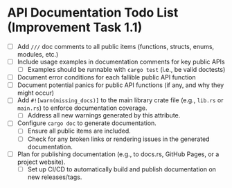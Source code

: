 # API Documentation Todo List (Improvement Task 1.1)

- [ ] Add `///` doc comments to all public items (functions, structs, enums, modules, etc.)
- [ ] Include usage examples in documentation comments for key public APIs
    - [ ] Examples should be runnable with `cargo test` (i.e., be valid doctests)
- [ ] Document error conditions for each fallible public API function
- [ ] Document potential panics for public API functions (if any, and why they might occur)
- [ ] Add `#![warn(missing_docs)]` to the main library crate file (e.g., `lib.rs` or `main.rs`) to enforce documentation coverage.
    - [ ] Address all new warnings generated by this attribute.
- [ ] Configure `cargo doc` to generate documentation.
    - [ ] Ensure all public items are included.
    - [ ] Check for any broken links or rendering issues in the generated documentation.
- [ ] Plan for publishing documentation (e.g., to docs.rs, GitHub Pages, or a project website).
    - [ ] Set up CI/CD to automatically build and publish documentation on new releases/tags. 